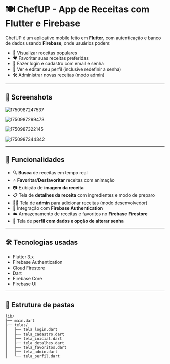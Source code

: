 # 🍽️ ChefUP - App de Receitas com Flutter e Firebase

ChefUP é um aplicativo mobile feito em **Flutter**, com autenticação e banco de dados usando **Firebase**, onde usuários podem:

- 📖 Visualizar receitas populares
- ❤️ Favoritar suas receitas preferidas
- 🔐 Fazer login e cadastro com email e senha
- 👤 Ver e editar seu perfil (inclusive redefinir a senha)
- 🛠️ Administrar novas receitas (modo admin)

---

## 📱 Screenshots

![1750987247537](image/README/1750987247537.png)

![1750987299473](image/README/1750987299473.png)

![1750987322145](image/README/1750987322145.png)

![1750987344342](image/README/1750987344342.png)

---

## 🚀 Funcionalidades

- 🔍 **Busca** de receitas em tempo real
- ⭐ **Favoritar/Desfavoritar** receitas com animação
- 📷 Exibição de **imagem da receita**
- 📋 Tela de **detalhes da receita** com ingredientes e modo de preparo
- 🧑‍🍳 Tela de **admin** para adicionar receitas (modo desenvolvedor)
- 🔐 Integração com **Firebase Authentication**
- ☁️ Armazenamento de receitas e favoritos no **Firebase Firestore**
- 👤 Tela de **perfil com dados e opção de alterar senha**

---

## 🛠️ Tecnologias usadas

- Flutter 3.x
- Firebase Authentication
- Cloud Firestore
- Dart
- Firebase Core
- Firebase UI

---

## 🧪 Estrutura de pastas

```plaintext
lib/
├── main.dart
├── telas/
│   ├── tela_login.dart
│   ├── tela_cadastro.dart
│   ├── tela_inicial.dart
│   ├── tela_detalhes.dart
│   ├── tela_favoritos.dart
│   ├── tela_admin.dart
│   └── tela_perfil.dart
```
